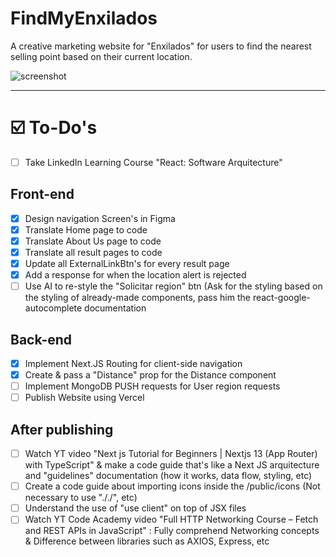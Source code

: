 # FindMyEnxilados

A creative marketing website for "Enxilados" for users to find the nearest selling point based on their current location.

![screenshot](https://i.ibb.co/cxw79Kb/68747470733a2f2f692e6962622e636f2f73355a326e736b2f53637265656e73686f742d323032342d30322d30382d61742d.png)

---

# ☑️  To-Do's
- [ ] Take LinkedIn Learning Course "React: Software Arquitecture"

## Front-end
- [x] Design navigation Screen's in Figma
- [x] Translate Home page to code
- [x] Translate About Us page to code
- [x] Translate all result pages to code
- [x] Update all ExternalLinkBtn's for every result page
- [x] Add a response for when the location alert is rejected
- [ ] Use AI to re-style the "Solicitar region" btn (Ask for the styling based on the styling of already-made components, pass him the react-google-autocomplete documentation

## Back-end
- [x] Implement Next.JS Routing for client-side navigation
- [x] Create & pass a "Distance" prop for the Distance component
- [ ] Implement MongoDB PUSH requests for User region requests
- [ ] Publish Website using Vercel

## After publishing
- [ ] Watch YT video "Next js Tutorial for Beginners | Nextjs 13 (App Router) with TypeScript" & make a code guide that's like a Next JS arquitecture and "guidelines" documentation (how it works, data flow, styling, etc)
- [ ] Create a code guide about importing icons inside the /public/icons (Not necessary to use "././", etc)
- [ ] Understand the use of "use client" on top of JSX files
- [ ] Watch YT Code Academy video  "Full HTTP Networking Course – Fetch and REST APIs in JavaScript" : Fully comprehend Networking concepts & Difference between libraries such as AXIOS, Express, etc

